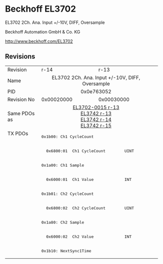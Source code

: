 # Beckhoff EL3702

EL3702 2Ch. Ana. Input +/-10V, DIFF, Oversample

Beckhoff Automation GmbH & Co. KG

http://www.beckhoff.com/EL3702

## Revisions
<table>
<tr >
<td>Revision</td>
<td><div class="foo">r-14</div></td>
<td><div class="foo">r-13</div></td>
</tr>
<tr >
<td>Name</td>
<td colspan=2 align="center"><div class="foo">EL3702 2Ch. Ana. Input +/-10V, DIFF, Oversample</div></td>
</tr>
<tr >
<td>PID</td>
<td colspan=2 align="center"><div class="foo">0x0e763052</div></td>
</tr>
<tr >
<td>Revision No</td>
<td><div class="foo">0x00020000</div></td>
<td><div class="foo">0x00030000</div></td>
</tr>
<tr >
<td>Same PDOs as</td>
<td colspan=2 align="center"><div class="foo"><a href="EL3702-0015">EL3702-0015 r-13</a><br/><a href="EL3742">EL3742 r-13</a><br/><a href="EL3742">EL3742 r-14</a><br/><a href="EL3742">EL3742 r-15</a></div></td>
</tr>
<tr class="txpdo pdosection">
<td rowspan=9 valign=top>TX PDOs</td>
<td colspan=2 align="left"><pre>0x1b00: Ch1 CycleCount</pre></td>
<td></td>
</tr>
<tr class="txpdo">
<td colspan=2 align="left"><pre>  0x6800:01  Ch1 CycleCount        UINT</pre></td>
</tr>
<tr class="txpdo pdosection">
<td colspan=2 align="left"><pre>0x1a00: Ch1 Sample</pre></td>
</tr>
<tr class="txpdo">
<td colspan=2 align="left"><pre>  0x6000:01  Ch1 Value             INT</pre></td>
</tr>
<tr class="txpdo pdosection">
<td colspan=2 align="left"><pre>0x1b01: Ch2 CycleCount</pre></td>
</tr>
<tr class="txpdo">
<td colspan=2 align="left"><pre>  0x6800:02  Ch2 CycleCount        UINT</pre></td>
</tr>
<tr class="txpdo pdosection">
<td colspan=2 align="left"><pre>0x1a80: Ch2 Sample</pre></td>
</tr>
<tr class="txpdo">
<td colspan=2 align="left"><pre>  0x6000:02  Ch2 Value             INT</pre></td>
</tr>
<tr class="txpdo pdosection">
<td colspan=2 align="left"><pre>0x1b10: NextSync1Time</pre></td>
</tr>
</table>
